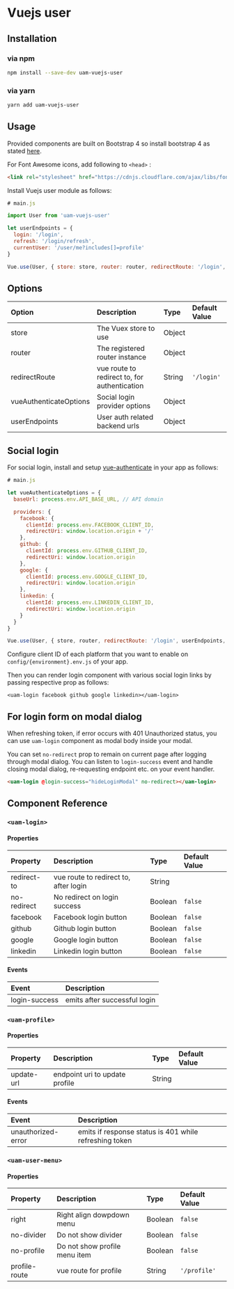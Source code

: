 # Vuejs user

## Installation

### via npm

```bash
npm install --save-dev uam-vuejs-user
```

### via yarn

```bash
yarn add uam-vuejs-user
```

## Usage

Provided components are built on Bootstrap 4 so install bootstrap 4 as stated [here](https://getbootstrap.com/docs/4.0/getting-started/introduction/).

For Font Awesome icons, add following to `<head>` :

```html
<link rel="stylesheet" href="https://cdnjs.cloudflare.com/ajax/libs/font-awesome/4.7.0/css/font-awesome.min.css">
```

Install Vuejs user module as follows:

```js
# main.js

import User from 'uam-vuejs-user'

let userEndpoints = {
  login: '/login',
  refresh: '/login/refresh',
  currentUser: '/user/me?includes[]=profile'
}

Vue.use(User, { store: store, router: router, redirectRoute: '/login', userEndpoints })
```

## Options

| Option                 | Description                                  | Type      | Default Value |
|:-----------------------|:---------------------------------------------|:----------|:--------------|
| store                  | The Vuex store to use                        | Object    |               |
| router                 | The registered router instance               | Object    |               |
| redirectRoute          | vue route to redirect to, for authentication | String    | `'/login'`    |
| vueAuthenticateOptions | Social login provider options                | Object    |               |
| userEndpoints          | User auth related backend urls               | Object    |               |

## Social login

For social login, install and setup [vue-authenticate](https://github.com/dgrubelic/vue-authenticate#installation) in your app as follows:

```js
# main.js

let vueAuthenticateOptions = {
  baseUrl: process.env.API_BASE_URL, // API domain

  providers: {
    facebook: {
      clientId: process.env.FACEBOOK_CLIENT_ID,
      redirectUri: window.location.origin + '/'
    },
    github: {
      clientId: process.env.GITHUB_CLIENT_ID,
      redirectUri: window.location.origin
    },
    google: {
      clientId: process.env.GOOGLE_CLIENT_ID,
      redirectUri: window.location.origin
    },
    linkedin: {
      clientId: process.env.LINKEDIN_CLIENT_ID,
      redirectUri: window.location.origin
    }
  }
}

Vue.use(User, { store, router, redirectRoute: '/login', userEndpoints, vueAuthenticateOptions })

```

Configure client ID of each platform that you want to enable on `config/{environment}.env.js` of your app.

Then you can render login component with various social login links by passing respective prop as follows:

```vue
<uam-login facebook github google linkedin></uam-login>
```

## For login form on modal dialog

When refreshing token, if error occurs with 401 Unauthorized status, you can use `uam-login` component as modal body inside your modal.

You can set `no-redirect` prop to remain on current page after logging through modal dialog.
You can listen to `login-success` event and handle closing modal dialog, re-requesting endpoint etc. on your event handler.

```html
<uam-login @login-success="hideLoginModal" no-redirect></uam-login>
```

## Component Reference

### `<uam-login>`

#### Properties

| Property    | Description                           | Type    | Default Value |
|:------------|:--------------------------------------|:--------|:--------------|
| redirect-to | vue route to redirect to, after login | String  |               |
| no-redirect | No redirect on login success          | Boolean | `false`       |
| facebook    | Facebook login button                 | Boolean | `false`       |
| github      | Github login button                   | Boolean | `false`       |
| google      | Google login button                   | Boolean | `false`       |
| linkedin    | Linkedin login button                 | Boolean | `false`       |

#### Events

| Event         | Description                   |
|:--------------|:------------------------------|
| login-success | emits after successful login  |

### `<uam-profile>`

#### Properties

| Property    | Description                    | Type    | Default Value |
|:------------|:-------------------------------|:--------|:--------------|
| update-url  | endpoint uri to update profile | String  |               |

#### Events

| Event              | Description                                            |
|:-------------------|:-------------------------------------------------------|
| unauthorized-error | emits if response status is 401 while refreshing token |

### `<uam-user-menu>`

#### Properties

| Property      | Description                   | Type    | Default Value |
|:--------------|:------------------------------|:--------|:--------------|
| right         | Right align dowpdown menu     | Boolean | `false`       |
| no-divider    | Do not show divider           | Boolean | `false`       |
| no-profile    | Do not show profile menu item | Boolean | `false`       |
| profile-route | vue route for profile         | String  | `'/profile'`  |
